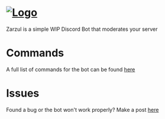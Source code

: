 # [![Logo](https://i.ibb.co/kX2L0T8/Zarzul-Text.png)](https://www.zarzul.gq)

Zarzul is a simple WIP Discord Bot that moderates your server

# Commands

A full list of commands for the bot can be found [here](https://www.zarzul.gq/commands)

# Issues

Found a bug or the bot won't work properly? Make a post [here](https://github.com/techpointdev/Zarzul/issues)
